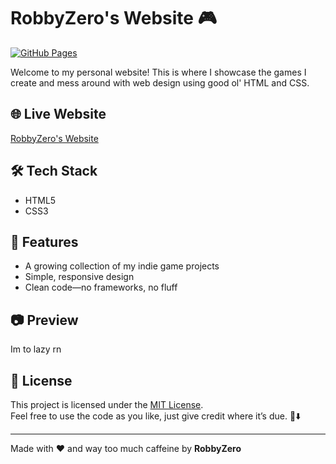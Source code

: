 # RobbyZero's Website 🎮

[![GitHub Pages](https://img.shields.io/github/deployments/robbyzero/github.com/robbyzero/Website/github-pages?label=Deploy%20Status&logo=github)](https://github.com/robbyzero/robbyzero/Website/deployments/activity_log?environment=github-pages)

Welcome to my personal website! This is where I showcase the games I create and mess around with web design using good ol' HTML and CSS.

## 🌐 Live Website

[RobbyZero's Website](https://robbyzero.github.io/Website)  

## 🛠️ Tech Stack

- HTML5
- CSS3

## 🚀 Features

- A growing collection of my indie game projects
- Simple, responsive design
- Clean code—no frameworks, no fluff

## 📷 Preview

Im to lazy rn

## 📜 License

This project is licensed under the [MIT License](LICENSE).  
Feel free to use the code as you like, just give credit where it’s due. 🎤⬇️

---

Made with ❤️ and way too much caffeine by **RobbyZero**
